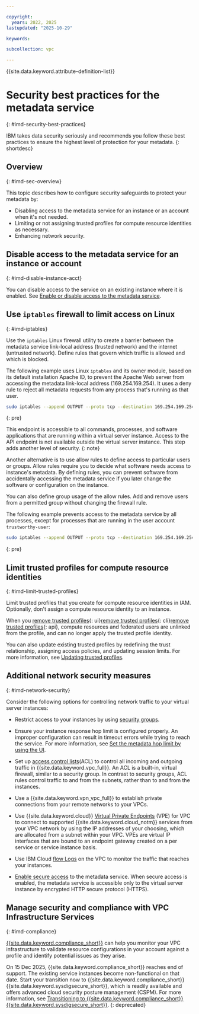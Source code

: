 ```yaml
---

copyright:
  years: 2022, 2025
lastupdated: "2025-10-29"

keywords:

subcollection: vpc

---
```


{{site.data.keyword.attribute-definition-list}}

# Security best practices for the metadata service
{: #imd-security-best-practices}

IBM takes data security seriously and recommends you follow these best practices to ensure the highest level of protection for your metadata.
{: shortdesc}

## Overview
{: #imd-sec-overview}

This topic describes how to configure security safeguards to protect your metadata by:

* Disabling access to the metadata service for an instance or an account when it's not needed.
* Limiting or not assigning trusted profiles for compute resource identities as necessary.
* Enhancing network security.

## Disable access to the metadata service for an instance or account
{: #imd-disable-instance-acct}

You can disable access to the service on an existing instance where it is enabled. See [Enable or disable access to the metadata service](/docs/vpc?topic=vpc-imd-configure-service).

## Use `iptables` firewall to limit access on Linux
{: #imd-iptables}

Use the `iptables` Linux firewall utility to create a barrier between the metadata service link-local address (trusted network) and the internet (untrusted network). Define rules that govern which traffic is allowed and which is blocked.

The following example uses Linux `iptables` and its owner module, based on its default installation Apache ID, to prevent the Apache Web server from accessing the metadata link-local address (169.254.169.254). It uses a deny rule to reject all metadata requests from any process that's running as that user.

```sh
sudo iptables --append OUTPUT --proto tcp --destination 169.254.169.254 --match owner --uid-owner apache --jump REJECT
```
{: pre}

This endpoint is accessible to all commands, processes, and software applications that are running within a virtual server instance. Access to the API endpoint is not available outside the virtual server instance. This step adds another level of security.
{: note}

Another alternative is to use allow rules to define access to particular users or groups. Allow rules require you to decide what software needs access to instance's metadata. By defining rules, you can prevent software from accidentally accessing the metadata service if you later change the software or configuration on the instance.

You can also define group usage of the allow rules. Add and remove users from a permitted group without changing the firewall rule.

The following example prevents access to the metadata service by all processes, except for processes that are running in the user account `trustworthy-user`:

```sh
sudo iptables --append OUTPUT --proto tcp --destination 169.254.169.254 --match owner ! --uid-owner trustworthy-user --jump REJECT
```
{: pre}

## Limit trusted profiles for compute resource identities
{: #imd-limit-trusted-profiles}

Limit trusted profiles that you create for compute resource identities in IAM. Optionally, don't assign a compute resource identity to an instance.

When you [remove trusted profiles](/docs/account?topic=account-trusted-profile-update&interface=ui#remove-tp-console){: ui}[remove trusted profiles](/docs/account?topic=account-trusted-profile-update&interface=cli#remove-tp-cli){: cli}[remove trusted profiles](/docs/account?topic=account-trusted-profile-update&interface=api#remove-tp-api){: api}, compute resources and federated users are unlinked from the profile, and can no longer apply the trusted profile identity.

You can also update existing trusted profiles by redefining the trust relationship, assigning access policies, and updating session limits. For more information, see [Updating trusted profiles](/docs/account?topic=account-trusted-profile-update).

## Additional network security measures
{: #imd-network-security}

Consider the following options for controlling network traffic to your virtual server instances:

* Restrict access to your instances by using [security groups](/docs/vpc?topic=vpc-configuring-the-security-group).

* Ensure your instance response hop limit is configured properly. An improper configuration can result in timeout errors while trying to reach the service. For more information, see [Set the metadata hop limit by using the UI](/docs/vpc?topic=vpc-imd-configure-service&interface=ui#set-hop-limit-ui).

* Set up [access control lists](/docs/vpc?topic=vpc-using-acls)(ACL) to control all incoming and outgoing traffic in {{site.data.keyword.vpc_full}}. An ACL is a built-in, virtual firewall, similar to a security group. In contrast to security groups, ACL rules control traffic to and from the subnets, rather than to and from the instances.

* Use a {{site.data.keyword.vpn_vpc_full}} to establish private connections from your remote networks to your VPCs.

* Use {{site.data.keyword.cloud}} [Virtual Private Endpoints](/docs/vpc?topic=vpc-about-vpe) (VPE) for VPC to connect to supported {{site.data.keyword.cloud_notm}} services from your VPC network by using the IP addresses of your choosing, which are allocated from a subnet within your VPC. VPEs are virtual IP interfaces that are bound to an endpoint gateway created on a per service or service instance basis.

* Use IBM Cloud [flow Logs](/docs/vpc?topic=vpc-flow-logs) on the VPC to monitor the traffic that reaches your instances.

* [Enable secure access](/docs/vpc?topic=vpc-imd-configure-service&interface=ui#secure-access-ui) to the metadata service. When secure access is enabled, the metadata service is accessible only to the virtual server instance by encrypted HTTP secure protocol (HTTPS).

## Manage security and compliance with VPC Infrastructure Services
{: #imd-compliance}

[{{site.data.keyword.compliance_short}}](/docs/security-compliance?topic=security-compliance-getting-started) can help you monitor your VPC infrastructure to validate resource configurations in your account against a profile and identify potential issues as they arise.

On 15 Dec 2025, {{site.data.keyword.compliance_short}} reaches end of support. The existing service instances become non-functional on that date. Start your transition now to {{site.data.keyword.compliance_short}} {{site.data.keyword.sysdigsecure_short}}, which is readily available and offers advanced cloud security posture management (CSPM). For more information, see [Transitioning to {{site.data.keyword.compliance_short}} {{site.data.keyword.sysdigsecure_short}}](/docs/security-compliance?topic=security-compliance-scc-transition).
{: deprecated}
